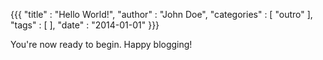 {{{
"title"      : "Hello World!",
"author"     : "John Doe",
"categories" : [ "outro" ],
"tags"       : [ ],
"date"       : "2014-01-01"
}}}

You're now ready to begin. Happy blogging!
